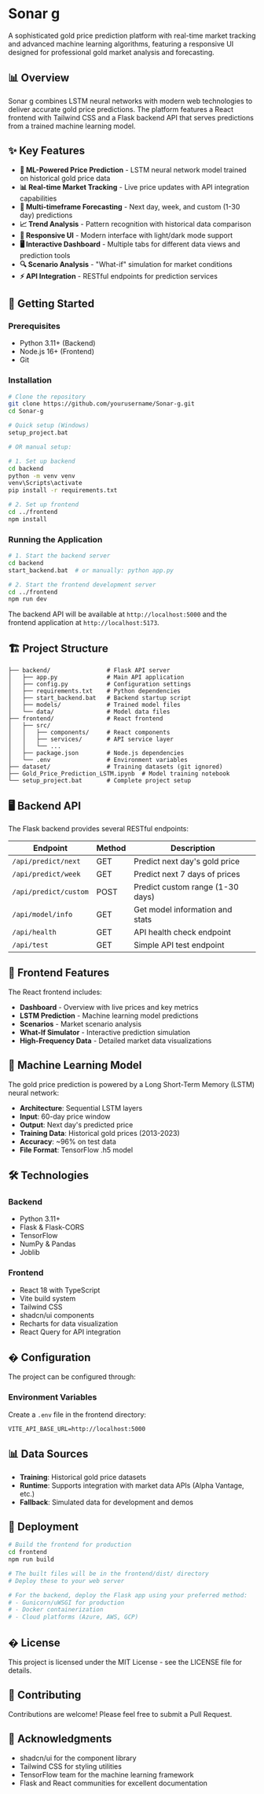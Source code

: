 # Sonar g

A sophisticated gold price prediction platform with real-time market tracking and advanced machine learning algorithms, featuring a responsive UI designed for professional gold market analysis and forecasting.

## 📊 Overview

Sonar g combines LSTM neural networks with modern web technologies to deliver accurate gold price predictions. The platform features a React frontend with Tailwind CSS and a Flask backend API that serves predictions from a trained machine learning model.

## ✨ Key Features

- **🎯 ML-Powered Price Prediction** - LSTM neural network model trained on historical gold price data
- **📊 Real-time Market Tracking** - Live price updates with API integration capabilities
- **🔮 Multi-timeframe Forecasting** - Next day, week, and custom (1-30 day) predictions
- **📈 Trend Analysis** - Pattern recognition with historical data comparison
- **🎨 Responsive UI** - Modern interface with light/dark mode support
- **🖥️ Interactive Dashboard** - Multiple tabs for different data views and prediction tools
- **🔍 Scenario Analysis** - "What-if" simulation for market conditions
- **⚡ API Integration** - RESTful endpoints for prediction services

## 🚀 Getting Started

### Prerequisites

- Python 3.11+ (Backend)
- Node.js 16+ (Frontend)
- Git

### Installation

```bash
# Clone the repository
git clone https://github.com/yourusername/Sonar-g.git
cd Sonar-g

# Quick setup (Windows)
setup_project.bat

# OR manual setup:

# 1. Set up backend
cd backend
python -m venv venv
venv\Scripts\activate
pip install -r requirements.txt

# 2. Set up frontend
cd ../frontend
npm install
```

### Running the Application

```bash
# 1. Start the backend server
cd backend
start_backend.bat  # or manually: python app.py

# 2. Start the frontend development server
cd ../frontend
npm run dev
```

The backend API will be available at `http://localhost:5000` and the frontend application at `http://localhost:5173`.

## 🏗️ Project Structure

```plaintext
├── backend/                # Flask API server
│   ├── app.py              # Main API application
│   ├── config.py           # Configuration settings
│   ├── requirements.txt    # Python dependencies
│   ├── start_backend.bat   # Backend startup script
│   ├── models/             # Trained model files
│   └── data/               # Model data files
├── frontend/               # React frontend
│   ├── src/
│   │   ├── components/     # React components
│   │   ├── services/       # API service layer
│   │   └── ...
│   ├── package.json        # Node.js dependencies
│   └── .env                # Environment variables
├── dataset/                # Training datasets (git ignored)
├── Gold_Price_Prediction_LSTM.ipynb  # Model training notebook
└── setup_project.bat       # Complete project setup
```

## 🖥️ Backend API

The Flask backend provides several RESTful endpoints:

| Endpoint | Method | Description |
|----------|--------|-------------|
| `/api/predict/next` | GET | Predict next day's gold price |
| `/api/predict/week` | GET | Predict next 7 days of prices |
| `/api/predict/custom` | POST | Predict custom range (1-30 days) |
| `/api/model/info` | GET | Get model information and stats |
| `/api/health` | GET | API health check endpoint |
| `/api/test` | GET | Simple API test endpoint |

## 🎨 Frontend Features

The React frontend includes:

- **Dashboard** - Overview with live prices and key metrics
- **LSTM Prediction** - Machine learning model predictions
- **Scenarios** - Market scenario analysis
- **What-If Simulator** - Interactive prediction simulation
- **High-Frequency Data** - Detailed market data visualizations

## 🧠 Machine Learning Model

The gold price prediction is powered by a Long Short-Term Memory (LSTM) neural network:

- **Architecture**: Sequential LSTM layers
- **Input**: 60-day price window
- **Output**: Next day's predicted price
- **Training Data**: Historical gold prices (2013-2023)
- **Accuracy**: ~96% on test data
- **File Format**: TensorFlow .h5 model

## 🛠️ Technologies

### Backend

- Python 3.11+
- Flask & Flask-CORS
- TensorFlow
- NumPy & Pandas
- Joblib

### Frontend

- React 18 with TypeScript
- Vite build system
- Tailwind CSS
- shadcn/ui components
- Recharts for data visualization
- React Query for API integration

## � Configuration

The project can be configured through:

### Environment Variables

Create a `.env` file in the frontend directory:

```plaintext
VITE_API_BASE_URL=http://localhost:5000
```

## 📊 Data Sources

- **Training**: Historical gold price datasets
- **Runtime**: Supports integration with market data APIs (Alpha Vantage, etc.)
- **Fallback**: Simulated data for development and demos

## 🚀 Deployment

```bash
# Build the frontend for production
cd frontend
npm run build

# The built files will be in the frontend/dist/ directory
# Deploy these to your web server

# For the backend, deploy the Flask app using your preferred method:
# - Gunicorn/uWSGI for production
# - Docker containerization
# - Cloud platforms (Azure, AWS, GCP)
```

## � License

This project is licensed under the MIT License - see the LICENSE file for details.

## 🤝 Contributing

Contributions are welcome! Please feel free to submit a Pull Request.

## 🙏 Acknowledgments

- shadcn/ui for the component library
- Tailwind CSS for styling utilities
- TensorFlow team for the machine learning framework
- Flask and React communities for excellent documentation
